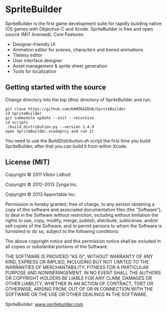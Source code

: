 # SpriteBuilder

SpriteBuilder is the first game development suite for rapidly building native iOS games with Objective-C and Xcode. SpriteBuilder is free and open source (MIT licensed).
Core Features:

* Designer-friendly UI
* Animation editor for scenes, characters and boned animations
* Tileless editor
* User interface designer
* Asset management & sprite sheet generation
* Tools for localization


## Getting started with the source

Change directory into the top (this) directory of SpriteBuilder and run:

    git clone https://github.com/KAMIKAZEUA/SpriteBuilder
    cd SpriteBuilder
    git submodule update --init --recursive
    cd scripts
    ./build_distribution.py --version 1.4.9 
	open SpriteBuilder.xcodeproj and run it
	
You need to use the BuildDistribution.sh script the first time you build SpriteBuilder, after that you can build it from within Xcode.



## License (MIT)
Copyright © 2011 Viktor Lidholt

Copyright © 2012-2013 Zynga Inc.

Copyright © 2013 Apportable Inc.

Permission is hereby granted, free of charge, to any person obtaining a copy of this software and associated documentation files (the "Software"), to deal in the Software without restriction, including without limitation the rights to use, copy, modify, merge, publish, distribute, sublicense, and/or sell copies of the Software, and to permit persons to whom the Software is furnished to do so, subject to the following conditions:

The above copyright notice and this permission notice shall be included in all copies or substantial portions of the Software.

THE SOFTWARE IS PROVIDED "AS IS", WITHOUT WARRANTY OF ANY KIND, EXPRESS OR IMPLIED, INCLUDING BUT NOT LIMITED TO THE WARRANTIES OF MERCHANTABILITY, FITNESS FOR A PARTICULAR PURPOSE AND NONINFRINGEMENT. IN NO EVENT SHALL THE AUTHORS OR COPYRIGHT HOLDERS BE LIABLE FOR ANY CLAIM, DAMAGES OR OTHER LIABILITY, WHETHER IN AN ACTION OF CONTRACT, TORT OR OTHERWISE, ARISING FROM, OUT OF OR IN CONNECTION WITH THE SOFTWARE OR THE USE OR OTHER DEALINGS IN THE SOFTWARE.

SpriteBuilder: www.spritebuilder.com
